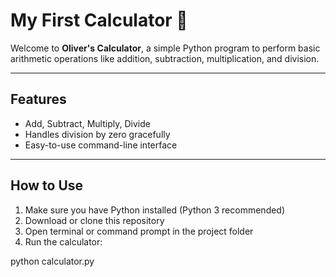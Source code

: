# My First Calculator 🧮

Welcome to **Oliver's Calculator**, a simple Python program to perform basic arithmetic operations like addition, subtraction, multiplication, and division.

---

## Features
- Add, Subtract, Multiply, Divide
- Handles division by zero gracefully
- Easy-to-use command-line interface

---

## How to Use
1. Make sure you have Python installed (Python 3 recommended)
2. Download or clone this repository
3. Open terminal or command prompt in the project folder
4. Run the calculator:

python calculator.py

